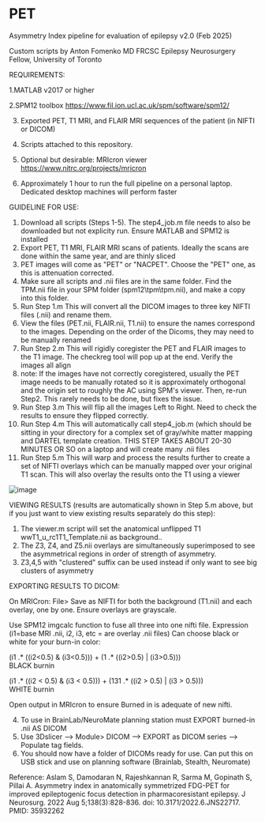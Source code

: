 # PET
Asymmetry Index pipeline for evaluation of epilepsy
v2.0 (Feb 2025)

Custom scripts by Anton Fomenko MD FRCSC
Epilepsy Neurosurgery Fellow, University of Toronto


REQUIREMENTS:

1.MATLAB v2017 or higher

2.SPM12 toolbox https://www.fil.ion.ucl.ac.uk/spm/software/spm12/

3. Exported PET, T1 MRI, and FLAIR MRI sequences of the patient (in NIFTI or DICOM)

4. Scripts attached to this repository.

5. Optional but desirable: MRIcron viewer  https://www.nitrc.org/projects/mricron

5. Approximately 1 hour to run the full pipeline on a personal laptop. Dedicated desktop machines will perform faster

GUIDELINE FOR USE:

1. Download all scripts (Steps 1-5). The step4_job.m file needs to also be downloaded but not explicity run. Ensure MATLAB and SPM12 is installed
2. Export PET, T1 MRI, FLAIR MRI scans of patients. Ideally the scans are done within the same year, and are thinly sliced
3. PET images will come as "PET" or "NACPET". Choose the "PET" one, as this is attenuation corrected.
4. Make sure all scripts and .nii files are in the same folder. Find the TPM.nii file in your SPM folder (spm12\tpm\tpm.nii), and make a copy into this folder.
5. Run Step 1.m   This will convert all the DICOM images to three key NIFTI files (.nii) and rename them.
6. View the files (PET.nii, FLAIR.nii, T1.nii) to ensure the names correspond to the images. Depending on the order of the Dicoms, they may need to be manually renamed
7. Run Step 2.m    This will rigidly coregister the PET and FLAIR images to the T1 image.  The checkreg tool will pop up at the end. Verify the images all align
8. note: If the images have not correctly coregistered, usually the PET image needs to be manually rotated so it is approximately orthogonal and the origin set to roughly the AC using SPM's viewer. Then, re-run Step2. This rarely needs to be done, but fixes the issue.
9. Run Step 3.m   This will flip all the images Left to Right.  Need to check the results to ensure they flipped correctly.
10. Run Step 4.m  This will automatically call step4_job.m (which should be sitting in your directory for a complex set of gray/white matter mapping and DARTEL template creation.  THIS STEP TAKES ABOUT 20-30 MINUTES OR SO on a laptop and will create many .nii files
11. Run Step 5.m   This will warp and process the results further to create a set of NIFTI overlays which can be manually mapped over your original T1 scan. This will also overlay the results onto the T1 using a viewer

![image](https://github.com/user-attachments/assets/987a5f85-21a7-4577-90c3-9b2f703ef9be)

VIEWING RESULTS (results are automatically shown in Step 5.m above, but if you just want to view existing results separately do this step):

1. The viewer.m script will set the anatomical unflipped T1 wwT1_u_rc1T1_Template.nii as background..
2. The Z3, Z4, and Z5.nii overlays are simultaneously superimposed to see the asymmetrical regions in order of strength of asymmetry. 
3. Z3,4,5 with "clustered" suffix can be used instead if only want to see big clusters of asymmetry

EXPORTING RESULTS TO DICOM:

On MRICron: File> Save as NIFTI for both the background (T1.nii) and each overlay, one by one. Ensure overlays are grayscale.

Use SPM12 imgcalc function to fuse all three into one nifti file. Expression (i1=base MRI .nii, i2, i3, etc = are overlay .nii files)
Can choose black or white for your burn-in color:

(i1 .* ((i2<0.5) & (i3<0.5))) + (1 .* ((i2>0.5) | (i3>0.5)))                                         
BLACK burnin

(i1 .* ((i2 < 0.5) & (i3 < 0.5))) + (131 .* ((i2 > 0.5) | (i3 > 0.5)))                          
WHITE burnin

Open output in MRIcron to ensure Burned in is adequate of new nifti. 

4. To use in BrainLab/NeuroMate planning station must EXPORT burned-in .nii AS DICOM 
5. Use 3Dslicer --> Module> DICOM  --> EXPORT as DICOM series --> Populate tag fields.
6. You should now have a folder of DICOMs ready for use. Can put this on USB stick and use on planning software (Brainlab, Stealth, Neuromate)



Reference: Aslam S, Damodaran N, Rajeshkannan R, Sarma M, Gopinath S, Pillai A. Asymmetry index in anatomically symmetrized FDG-PET for improved epileptogenic focus detection in pharmacoresistant epilepsy. J Neurosurg. 2022 Aug 5;138(3):828-836. doi: 10.3171/2022.6.JNS22717. PMID: 35932262
